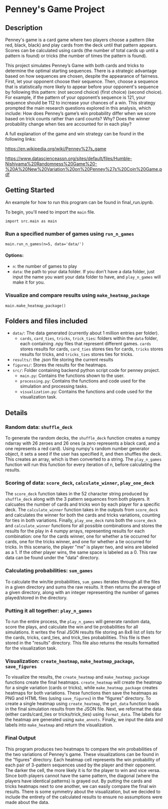 # Penney's Game Project

## Description
Penney's game is a card game where two players choose a pattern (like red, black, black) and play cards from the deck until that pattern appears. Scores can be calculated using cards (the number of total cards up until a pattern is found) or tricks (the number of times the pattern is found).

This project simulates Penney’s Game with both cards and tricks to determine the optimal starting sequences. There is a strategic advantage based on how sequences are chosen, despite the appearance of fairness. First, let your opponent choose their sequence. Then, choose a sequence that is statistically more likely to appear before your opponent's sequence by following this pattern: (not second choice) (first choice) (second choice). For example, if the pattern of your opponent’s sequence is 121, your sequence should be 112 to increase your chances of a win. This strategy prompted the main research questions explored in this analysis, which include:
How does Penney’s game’s win probability differ when we score based on trick counts rather than card counts? Why?
Does the winner probability change when ties are accounted for in each play?

A full explanation of the game and win strategy can be found in the following links:

https://en.wikipedia.org/wiki/Penney%27s_game

https://www.datascienceassn.org/sites/default/files/Humble-Nishiyama%20Randomness%20Game%20-%20A%20New%20Variation%20on%20Penney%27s%20Coin%20Game.pdf


## Getting Started

An example for how to run this program can be found in final_run.ipynb.

To begin, you'll need to import the `main` file.
```
import src.main as main
```

### Run a specified number of games using `run_n_games`
```
main.run_n_games(n=5, data='data/')
```
#### Options:
- `n`: the number of games to play
- `data`: the path to your data folder. If you don't have a data folder, just input the name you want your data folder to have, and `play_n_games` will make it for you.

### Visualize and compare results using `make_heatmap_package`

```
main.make_heatmap_package()
```

## Folders and files included
- `data/`: The data generated (currently about 1 million entries per folder).
    - `cards`, `card_ties`, `tricks`, `trick_ties`: folders within the `data` folder, each containing .npy files that represent different games. `cards` stores results for cards, `card_ties` stores ties for cards, `tricks` stores results for tricks, and `tricks_ties` stores ties for tricks.
- `results/`: the .json file storing the current results
- `figures/`: Stores the results for the heatmaps.
- `src/`: Folder containing backend python script code for penney project.
    - `main.py`: Contains the functions shown to the user.
    - `processing.py`: Contains the functions and code used for the simulation and processing tasks.
    - `visualization.py`: Contains the functions and code used for the visualization task.

## Details

### Random data: `shuffle_deck`
To generate the random decks, the `shuffle_deck` function creates a numpy ndarray with 26 zeroes and 26 ones (a zero represents a black card, and a one represents a red card). Using numpy's random number generator object, it sets a seed if the user has specified it, and then shuffles the deck. This creates an array, which is then converted to a string.  The `play_n_games` function will run this function for every iteration of n, before calculating the results.

### Scoring of data: `score_deck`, `calculate_winner`, `play_one_deck`
The `score_deck` function takes in the 52 character string produced by `shuffle_deck` along with the 3 pattern sequences from both players. It calcuates the number of cards and tricks won by each player for a specific deck. The `calculate_winner` function takes in the outputs from `score_deck` and calculates the winner for both the cards and tricks variations, counting for ties in both variations. Finally, `play_one_deck` runs both the `score_deck` and `calculate_winner` functions for all possible combinations and stores the results for the play in 4 numpy arrays, representing results for each combination: one for the cards winner, one for whether a tie occurred for cards, one for the tricks winner, and one for whether a tie occurred for tricks. In this scenario, the player "me" is player two, and wins are labeled as a 1. If the other player wins, the same space is labeled as a 0. This raw data can be found under the "data" directory.

### Calculating probabilities: `sum_games`
To calculate the win/tie probabilities, `sum_games` iterates through all the files in a given directory and sums the raw results. It then returns the average of a given directory, along with an integer representing the number of games played/stored in the directory.

### Putting it all together: `play_n_games`
To run the entire process, the `play_n_games` will generate random data, score the plays, and calculate the win and tie probabilities for all simulations. It writes the final JSON results file storing an 8x8 list of lists for the cards, tricks, card_ties, and trick_ties probabilities. This file is then stored in the "results" directory. This file also returns the results formatted for the visualization task.

### Visualization: `create_heatmap`, `make_heatmap_package`, `save_figures`
To visualize the results, the `create_heatmap` and `make_heatmap_package` functions create the final heatmaps. `create_heatmap` will create the heatmap for a single variation (cards or tricks), while `make_heatmap_package` creates heatmaps for both variations. These functions then save the heatmaps as PNG and HTML files (using `save_figures`) in the "figures" directory. To create a single heatmap using `create_heatmap`, the `get_data` function loads in the final simulation results from the JSON file. Next, we reformat the data (either cards/card_ties or tricks/trick_ties) using `format_data`. The labels for the heatmap are generated using `make_annots`. Finally, we input the data and labels into `make_heatmap` and return the visualization.

### Final Output
This program produces two heatmaps to compare the win probabilities of the two variations of Penney's game. These visualizations can be found in the "figures" directory. Each heatmap cell represents the win probability of each pair of 3-pattern sequences used by the player and their opponent. The darker the cell, the more likely it is for the player to win and vice versa. Since both players cannot have the same pattern, the diagonal (where the players have identical patterns) is grayed out. By putting the cards and tricks heatmaps next to one another, we can easily compare the final win results. There is some symmetry about the visualization, but we decided to include the entirety of the calculated results to ensure no assumptions were made about the data.

